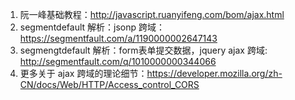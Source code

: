 1. 阮一峰基础教程：http://javascript.ruanyifeng.com/bom/ajax.html
2. segmentdefault 解析：jsonp 跨域：https://segmentfault.com/a/1190000002647143
3. segmengtdefault 解析：form表单提交数据，jquery ajax 跨域: http://segmentfault.com/q/1010000000344066
4. 更多关于 ajax 跨域的理论细节：https://developer.mozilla.org/zh-CN/docs/Web/HTTP/Access_control_CORS